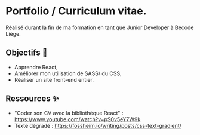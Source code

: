 # Portfolio / Curriculum vitae.


Réalisé durant la fin de ma formation en tant que Junior Developer à Becode Liège. 


## Objectifs 🎯

- Apprendre React,
- Améliorer mon utilisation de SASS/ du CSS,
- Réaliser un site front-end entier.


## Ressources ✨

- "Coder son CV avec la bibliothèque React" : https://www.youtube.com/watch?v=pS0v5eY7W9k
- Texte dégradé : https://fossheim.io/writing/posts/css-text-gradient/
